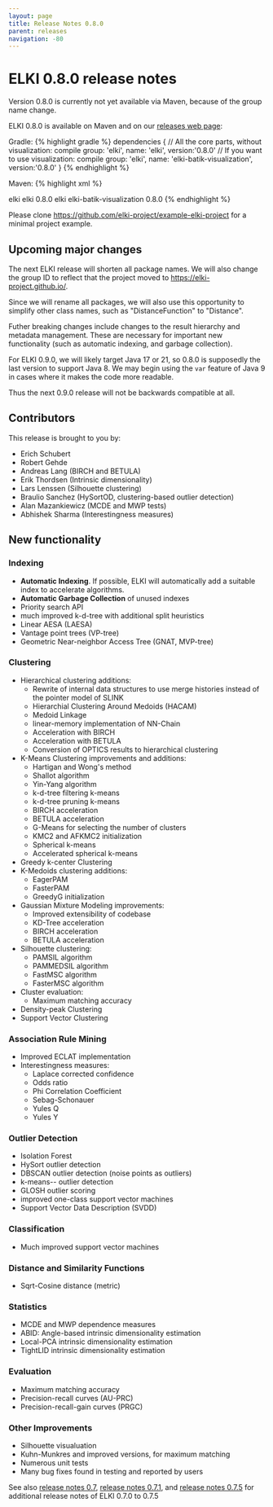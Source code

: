 ```yaml
---
layout: page
title: Release Notes 0.8.0
parent: releases
navigation: -80
---
```



ELKI 0.8.0 release notes
========================

<span style="font-color:red">Version 0.8.0 is currently not yet available via Maven, because of the group name change.</span>

ELKI 0.8.0 is available on Maven and on our [releases web page](/releases):

Gradle:
{% highlight gradle %}
dependencies {
    // All the core parts, without visualization:
    compile group: 'elki', name: 'elki', version:'0.8.0'
    // If you want to use visualization:
    compile group: 'elki', name: 'elki-batik-visualization', version:'0.8.0'
}
{% endhighlight %}

Maven:
{% highlight xml %}
<!-- ELKI core, without visualization -->
<dependency>
    <groupId>elki</groupId>
    <artifactId>elki</artifactId>
    <version>0.8.0</version>
</dependency>
<!-- You only need this dependency if you need visualization -->
<dependency>
    <groupId>elki</groupId>
    <artifactId>elki-batik-visualization</artifactId>
    <version>0.8.0</version>
</dependency>
{% endhighlight %}

Please clone <https://github.com/elki-project/example-elki-project>
for a minimal project example.

Upcoming major changes
----------------------

The next ELKI release will shorten all package names.
We will also change the group ID to reflect that the project moved
to <https://elki-project.github.io/>.

Since we will rename all packages, we will also use this opportunity to
simplify other class names, such as "DistanceFunction" to "Distance".

Futher breaking changes include changes to the result hierarchy and
metadata management. These are necessary for important new functionality
(such as automatic indexing, and garbage collection).

For ELKI 0.9.0, we will likely target Java 17 or 21,
so 0.8.0 is supposedly the last version to support Java 8.
We may begin using the `var` feature of Java 9 in cases where it
makes the code more readable.

Thus the next 0.9.0 release will not be backwards compatible at all.

Contributors
------------
This release is brought to you by:

* Erich Schubert
* Robert Gehde
* Andreas Lang (BIRCH and BETULA)
* Erik Thordsen (Intrinsic dimensionality)
* Lars Lenssen (Silhouette clustering)
* Braulio Sanchez (HySortOD, clustering-based outlier detection)
* Alan Mazankiewicz (MCDE and MWP tests)
* Abhishek Sharma (Interestingness measures)

New functionality
-----------------

### Indexing
* **Automatic Indexing**. If possible, ELKI will automatically add a suitable index to accelerate algorithms.
* **Automatic Garbage Collection** of unused indexes
* Priority search API
* much improved k-d-tree with additional split heuristics
* Linear AESA (LAESA)
* Vantage point trees (VP-tree)
* Geometric Near-neighbor Access Tree (GNAT, MVP-tree)

### Clustering
* Hierarchical clustering additions:
  * Rewrite of internal data structures to use merge histories instead of the pointer model of SLINK
  * Hierarchial Clustering Around Medoids (HACAM)
  * Medoid Linkage
  * linear-memory implementation of NN-Chain
  * Acceleration with BIRCH
  * Acceleration with BETULA
  * Conversion of OPTICS results to hierarchical clustering
* K-Means Clustering improvements and additions:
  * Hartigan and Wong's method
  * Shallot algorithm
  * Yin-Yang algorithm
  * k-d-tree filtering k-means
  * k-d-tree pruning k-means
  * BIRCH acceleration
  * BETULA acceleration
  * G-Means for selecting the number of clusters
  * KMC2 and AFKMC2 initialization
  * Spherical k-means
  * Accelerated spherical k-means
* Greedy k-center Clustering
* K-Medoids clustering additions:
  * EagerPAM
  * FasterPAM 
  * GreedyG initialization
* Gaussian Mixture Modeling improvements:
  * Improved extensibility of codebase
  * KD-Tree acceleration
  * BIRCH acceleration
  * BETULA acceleration
* Silhouette clustering:
  * PAMSIL algorithm
  * PAMMEDSIL algorithm
  * FastMSC algorithm
  * FasterMSC algorithm
* Cluster evaluation:
  * Maximum matching accuracy
* Density-peak Clustering
* Support Vector Clustering

### Association Rule Mining
* Improved ECLAT implementation
* Interestingness measures:
  * Laplace corrected confidence
  * Odds ratio
  * Phi Correlation Coefficient
  * Sebag-Schonauer
  * Yules Q
  * Yules Y

### Outlier Detection
* Isolation Forest
* HySort outlier detection
* DBSCAN outlier detection (noise points as outliers)
* k-means-- outlier detection
* GLOSH outlier scoring
* improved one-class support vector machines
* Support Vector Data Description (SVDD)

### Classification
* Much improved support vector machines

### Distance and Similarity Functions
* Sqrt-Cosine distance (metric)

### Statistics
* MCDE and MWP dependence measures
* ABID: Angle-based intrinsic dimensionality estimation
* Local-PCA intrinsic dimensionality estimation
* TightLID intrinsic dimensionality estimation

### Evaluation
* Maximum matching accuracy
* Precision-recall curves (AU-PRC)
* Precision-recall-gain curves (PRGC)

### Other Improvements
* Silhouette visualuation
* Kuhn-Munkres and improved versions, for maximum matching
* Numerous unit tests
* Many bug fixes found in testing and reported by users

See also [release notes 0.7](release_notes_0.7),
[release notes 0.7.1](release_notes_0.7.1),
and [release notes 0.7.5](release_notes_0.7.5)
for additional release notes of ELKI 0.7.0 to 0.7.5
